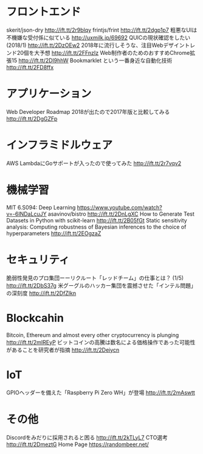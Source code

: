# フロントエンド
skerit/json-dry http://ift.tt/2r9blqy
frintjs/frint http://ift.tt/2dgp1p7
粗悪なUIは不機嫌な受付係に似ている http://uxmilk.jp/69692
QUICの現状確認をしたい (2018/1) http://ift.tt/2DzOEw2
2018年に流行しそうな、注目Webデザイントレンド20個を大予想 http://ift.tt/2FFnzIz
Web制作者のためのおすすめChrome拡張15 http://ift.tt/2Dl9hhW
Bookmarklet という一番身近な自動化技術 http://ift.tt/2FD8ffx

# アプリケーション
Web Developer Roadmap 2018が出たので2017年版と比較してみる http://ift.tt/2DgGZFp

# インフラミドルウェア
AWS LambdaにGoサポートが入ったので使ってみた http://ift.tt/2r7vqv2

# 機械学習
MIT 6.S094: Deep Learning https://www.youtube.com/watch?v=-6INDaLcuJY
asavinov/bistro http://ift.tt/2DnLgXC
How to Generate Test Datasets in Python with scikit-learn http://ift.tt/2B05fGt
Static sensitivity analysis: Computing robustness of Bayesian inferences to the choice of hyperparameters http://ift.tt/2EOgzaZ

# セキュリティ
脆弱性発見のプロ集団ーーリクルート「レッドチーム」の仕事とは？ (1/5) http://ift.tt/2DbS37g
米グーグルのハッカー集団を震撼させた「インテル問題」の深刻度 http://ift.tt/2DfZIkn

# Blockcahin
Bitcoin, Ethereum and almost every other cryptocurrency is plunging http://ift.tt/2mIREyP
ビットコインの高騰は数名による価格操作であった可能性があることを研究者が指摘 http://ift.tt/2Deiycn

# IoT
GPIOヘッダーを備えた「Raspberry Pi Zero WH」が登場 http://ift.tt/2mAswtt

# その他
Discordをみだりに採用されると困る http://ift.tt/2kTLyL7
CTO選考 http://ift.tt/2DmeztG
Home Page https://randombeer.net/

